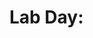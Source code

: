 # Lab Day: <TITLE>

## Goals
- <what success looks like>

## Prerequisites
- <tools, env, RPCs>

## Tasks
1) ...
2) ...

## Acceptance criteria
- [ ] ...
- [ ] ...

## Stretch
- ...

## Artifacts
- tx receipts, logs, run reports under `runs/<timestamp>`
